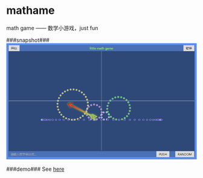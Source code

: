 # mathame
math game —— 数学小游戏，just fun

###snapshot###
![image](snapshot/test.png)

###demo###
See [here](http://tt-cc.cn/front-end/item/14-mathame)
